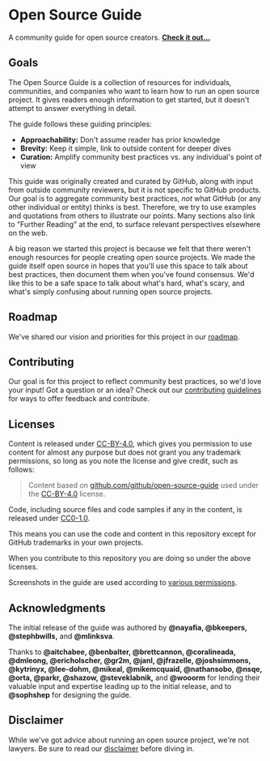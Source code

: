 # Open Source Guide

A community guide for open source creators. **[Check it out…](http://opensource.guide/)**

## Goals

The Open Source Guide is a collection of resources for individuals, communities, and companies who want to learn how to run an open source project. It gives readers enough information to get started, but it doesn't attempt to answer everything in detail.

The guide follows these guiding principles:

* **Approachability:** Don't assume reader has prior knowledge
* **Brevity:** Keep it simple, link to outside content for deeper dives
* **Curation:** Amplify community best practices vs. any individual's point of view

This guide was originally created and curated by GitHub, along with input from outside community reviewers, but it is not specific to GitHub products. Our goal is to aggregate community best practices, *not* what GitHub (or any other individual or entity) thinks is best. Therefore, we try to use examples and quotations from others to illustrate our points. Many sections also link to "Further Reading" at the end, to surface relevant perspectives elsewhere on the web.

A big reason we started this project is because we felt that there weren't enough resources for people creating open source projects. We made the guide itself open source in hopes that you'll use this space to talk about best practices, then document them when you've found consensus. We'd like this to be a safe space to talk about what's hard, what's scary, and what's simply confusing about running open source projects.

## Roadmap

We've shared our vision and priorities for this project in our [roadmap](docs/roadmap.md).

## Contributing

Our goal is for this project to reflect community best practices, so we'd love your input! Got a question or an idea? Check out our [contributing guidelines](/CONTRIBUTING.md) for ways to offer feedback and contribute.

## Licenses

Content is released under [CC-BY-4.0](https://creativecommons.org/licenses/by/4.0/), which gives you permission to use content for almost any purpose but does not grant you any trademark permissions, so long as you note the license and give credit, such as follows:

> Content based on
> <a href="https://github.com/github/open-source-guide">github.com/github/open-source-guide</a>
> used under the
> <a href="https://creativecommons.org/licenses/by/4.0/">CC-BY-4.0</a>
> license.</a>

Code, including source files and code samples if any in the content, is released under [CC0-1.0](https://creativecommons.org/publicdomain/zero/1.0/).

This means you can use the code and content in this repository except for GitHub trademarks in your own projects.

When you contribute to this repository you are doing so under the above licenses.

Screenshots in the guide are used according to [various permissions](notices.md#permissions).

## Acknowledgments

The initial release of the guide was authored by **@nayafia, @bkeepers, @stephbwills,** and **@mlinksva**.

Thanks to **@aitchabee, @benbalter, @brettcannon, @coralineada, @dmleong, @ericholscher, @gr2m, @janl, @jfrazelle, @joshsimmons, @kytrinyx, @lee-dohm, @mikeal, @mikemcquaid, @nathansobo, @nsqe, @orta, @parkr, @shazow, @steveklabnik,** and **@wooorm** for lending their valuable input and expertise leading up to the initial release, and to **@sophshep** for designing the guide.

## Disclaimer
While we've got advice about running an open source project, we're not lawyers. Be sure to read our [disclaimer](notices.md#legal-disclaimer) before diving in.

